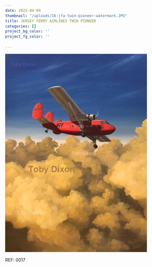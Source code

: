 ```yaml
---
date: 2022-04-09
thumbnail: "/uploads/16-jfa-twin-pioneer-watermark.JPG"
title: JERSEY FERRY AIRLINES TWIN PIONEER
categories: []
project_bg_color: ''
project_fg_color: ''

---
```

![](/uploads/16-jfa-twin-pioneer-watermark.JPG)

REF: 0017